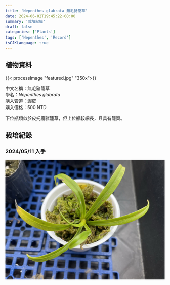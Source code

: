 ```yaml
---
title: 'Nepenthes glabrata 無毛豬籠草'
date: 2024-06-02T19:45:22+08:00
summary: '栽培紀錄'
draft: false
categories: ['Plants']
tags: ['Nepenthes', 'Record']
isCJKLanguage: true
---
```


## 植物資料

{{< processImage "featured.jpg" "350x">}}

中文名稱：無毛豬籠草  
學名：*Nepenthes glabrata*  
購入管道：蝦皮  
購入價格：500 NTD  

下位瓶類似於皮托龐豬籠草，但上位瓶較細長，且具有籠翼。  

## 栽培紀錄

### 2024/05/11 入手

![2024-05-11](./images/2024-05-11.jpg)
